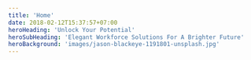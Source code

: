 ```yaml
---
title: 'Home'
date: 2018-02-12T15:37:57+07:00
heroHeading: 'Unlock Your Potential'
heroSubHeading: 'Elegant Workforce Solutions For A Brighter Future'
heroBackground: 'images/jason-blackeye-1191801-unsplash.jpg'
---
```

